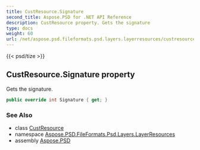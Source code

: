 ```yaml
---
title: CustResource.Signature
second_title: Aspose.PSD for .NET API Reference
description: CustResource property. Gets the signature
type: docs
weight: 60
url: /net/aspose.psd.fileformats.psd.layers.layerresources/custresource/signature/
---
```

{{< psd/tize >}}
## CustResource.Signature property

Gets the signature.

```csharp
public override int Signature { get; }
```

### See Also

* class [CustResource](../)
* namespace [Aspose.PSD.FileFormats.Psd.Layers.LayerResources](../../custresource/)
* assembly [Aspose.PSD](../../../)


